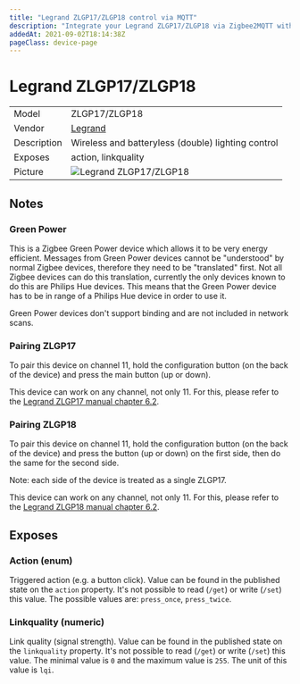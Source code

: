 ```yaml
---
title: "Legrand ZLGP17/ZLGP18 control via MQTT"
description: "Integrate your Legrand ZLGP17/ZLGP18 via Zigbee2MQTT with whatever smart home infrastructure you are using without the vendor's bridge or gateway."
addedAt: 2021-09-02T18:14:38Z
pageClass: device-page
---
```


<!-- !!!! -->
<!-- ATTENTION: This file is auto-generated through docgen! -->
<!-- You can only edit the "Notes"-Section between the two comment lines "Notes BEGIN" and "Notes END". -->
<!-- Do not use h1 or h2 heading within "## Notes"-Section. -->
<!-- !!!! -->

# Legrand ZLGP17/ZLGP18

|     |     |
|-----|-----|
| Model | ZLGP17/ZLGP18  |
| Vendor  | [Legrand](/supported-devices/#v=Legrand)  |
| Description | Wireless and batteryless (double) lighting control |
| Exposes | action, linkquality |
| Picture | ![Legrand ZLGP17/ZLGP18](https://www.zigbee2mqtt.io/images/devices/ZLGP17-ZLGP18.jpg) |


<!-- Notes BEGIN: You can edit here. Add "## Notes" headline if not already present. -->
## Notes


### Green Power
This is a Zigbee Green Power device which allows it to be very energy efficient.
Messages from Green Power devices cannot be "understood" by normal Zigbee devices, therefore they need to be "translated" first.
Not all Zigbee devices can do this translation, currently the only devices known to do this are Philips Hue devices. This means that the Green Power device has to be in range of a Philips Hue device in order to use it.

Green Power devices don't support binding and are not included in network scans.

### Pairing ZLGP17
To pair this device on channel 11, hold the configuration button (on the back of the device) and press the main button (up or down).

This device can work on any channel, not only 11. For this, please refer to the [Legrand ZLGP17 manual chapter 6.2](https://www.admin.legrandoc.com/files/documents/S000111963EN-00.pdf).

### Pairing ZLGP18
To pair this device on channel 11, hold the configuration button (on the back of the device) and press the button (up or down) on the first side, then do the same for the second side.

Note: each side of the device is treated as a single ZLGP17.

This device can work on any channel, not only 11. For this, please refer to the [Legrand ZLGP18 manual chapter 6.2](https://www.admin.legrandoc.com/files/documents/S000112516EN-00.pdf).
<!-- Notes END: Do not edit below this line -->




## Exposes

### Action (enum)
Triggered action (e.g. a button click).
Value can be found in the published state on the `action` property.
It's not possible to read (`/get`) or write (`/set`) this value.
The possible values are: `press_once`, `press_twice`.

### Linkquality (numeric)
Link quality (signal strength).
Value can be found in the published state on the `linkquality` property.
It's not possible to read (`/get`) or write (`/set`) this value.
The minimal value is `0` and the maximum value is `255`.
The unit of this value is `lqi`.

